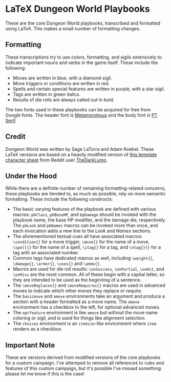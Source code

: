# LaTeX Dungeon World Playbooks

These are the core Dungeon World playbooks, transcribed and formatted using LaTeX. This makes a small number of formatting changes.

## Formatting

These transcriptions try to use colors, formatting, and sigils extensively to indicate important nouns and verbs in the game itself. These include the following:

- Moves are written in blue, with a diamond sigil.
- Move triggers or conditions are written in red.
- Spells and certain special features are written in purple, with a star sigil.
- Tags are written in green italics.
- Results of die rolls are always called out in bold.

The two fonts used in these playbooks can be acquired for free from Google fonts. The header font is [Metamorphous](https://fonts.google.com/specimen/Metamorphous) and the body font is [PT Serif](https://fonts.google.com/specimen/PT+Serif).

## Credit

Dungeon World was written by Sage LaTorra and Adam Koebel. These LaTeX versions are based on a heavily modified version of [this template character sheet](https://www.reddit.com/r/DungeonWorld/comments/6ndyz9/character_sheet_template_in_latex_format/) from Reddit user [TheDarkLumo](https://www.reddit.com/user/TheDarkLumo).

## Under the Hood

While there are a definite number of remaining formatting-related concerns, these playbooks are itended to, as much as possible, rely on more semantic formatting. These include the following constructs:

- The basic varying features of the playbook are defined with various
  macros: `pbClass`, `pbBaseHP`, and `bpDamage` should be invoked with the playbook name, the base HP modifier, and the damage die, respectively. The `pbLook` and `pbNames` macros can be invoked more than once, and each invocation adds a new line to the _Look_ and _Names_ sections.
- The aforementioned textual cues all have associated macros: `\condition{}` for a move trigger, `\move{}` for the name of a move, `\spell{}` for the name of a spell, `\itag{}` for a tag, and `\ntag{}{}` for a tag with an associated number.
- Common tags have dedicated macros as well, including `\weight{}`, `\damage{}`, `\armor{}`, `\uses{}` and `\ammo{}`.
- Macros are used for die roll results: `\onSuccess`, `\onPartial`, `\onHit`, and `\onMiss` are the most common. All of these begin with a capital letter, so they are intended to be used as the beginning of a sentence.
- The `\moveReplaces{}` and `\moveRequires{}` macros are used in advanced moves to indicate which other moves they replace or require.
- The `basicmove` and `amove` environments take an argument and produce a section with a header formatted as a move name. The `amove` environment has a checkbox to the left, for optional advanced moves.
- The `optfeature` environment is like `amove` but without the move name coloring or sigil, and is used for things like alignment selection.
- The `choices` environment is an `itemize`-like environment where `item` renders as a checkbox.

## Important Note

These are versions derived from modified versions of the core playbooks for a custom campaign. I've attemped to remove all references to rules and features of this custom campaign, but it's possible I've missed something: please let me know if this is the case!
